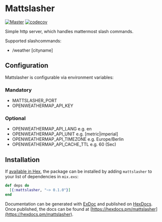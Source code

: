 # Mattslasher

[![Master](https://travis-ci.org/cheldt/mattslasher.svg?branch=master)](https://travis-ci.org/cheldt/mattslasher)
[![codecov](https://codecov.io/gh/cheldt/mattslasher/branch/master/graph/badge.svg?token=)](https://codecov.io/gh/cheldt/mattslasher)

Simple http server, which handles mattermost slash commands.

Supported slashcommands:

- /weather [cityname]

## Configuration

Mattslasher is configurable via environment variables:

### Mandatory

- MATTSLASHER_PORT
- OPENWEATHERMAP_API_KEY

### Optional

- OPENWEATHERMAP_API_LANG e.g. en
- OPENWEATHERMAP_API_UNIT e.g. [metric|imperial]
- OPENWEATHERMAP_API_TIMEZONE e.g. Europe/Berlin
- OPENWEATHERMAP_API_CACHE_TTL e.g. 60 (Sec)

## Installation

If [available in Hex](https://hex.pm/docs/publish), the package can be installed
by adding `mattslasher` to your list of dependencies in `mix.exs`:

```elixir
def deps do
  [{:mattslasher, "~> 0.1.0"}]
end
```

Documentation can be generated with [ExDoc](https://github.com/elixir-lang/ex_doc)
and published on [HexDocs](https://hexdocs.pm). Once published, the docs can
be found at [https://hexdocs.pm/mattslasher](https://hexdocs.pm/mattslasher).

